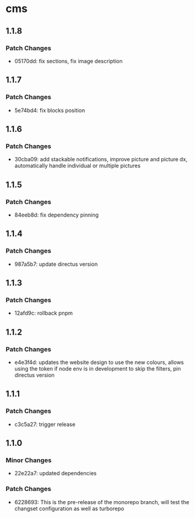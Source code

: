 # cms

## 1.1.8
### Patch Changes

- 05170dd: fix sections, fix image description

## 1.1.7
### Patch Changes

- 5e74bd4: fix blocks position

## 1.1.6
### Patch Changes

- 30cba09: add stackable notifications, improve picture and picture dx, automatically handle individual or multiple pictures

## 1.1.5
### Patch Changes

- 84eeb8d: fix dependency pinning

## 1.1.4
### Patch Changes

- 987a5b7: update directus version

## 1.1.3
### Patch Changes

- 12afd9c: rollback pnpm

## 1.1.2
### Patch Changes

- e4e3f4d: updates the website design to use the new colours, allows using the token if node env is in development to skip the filters, pin directus version

## 1.1.1
### Patch Changes

- c3c5a27: trigger release

## 1.1.0
### Minor Changes

- 22e22a7: updated dependencies

### Patch Changes

- 6228693: This is the pre-release of the monorepo branch, will test the changset configuration as well as turborepo
